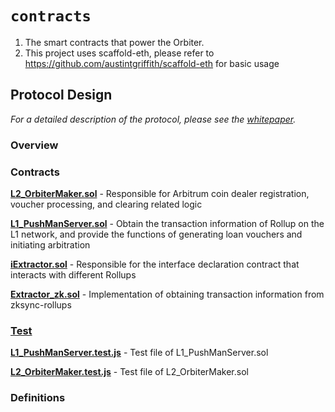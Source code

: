 # `contracts`

1. The smart contracts that power the Orbiter.
2. This project uses scaffold-eth, please refer to https://github.com/austintgriffith/scaffold-eth for basic usage

## Protocol Design

_For a detailed description of the protocol, please see the [whitepaper](https://docs.orbiter.finance/whitepaper_en)._

### Overview

### Contracts

**[L2_OrbiterMaker.sol](https://github.com/OrbiterCross/V2-contracts/blob/develop/packages/hardhat/contracts/L2_OrbiterMaker.sol)** - Responsible for Arbitrum coin dealer registration, voucher processing, and clearing related logic

**[L1_PushManServer.sol](https://github.com/OrbiterCross/V2-contracts/blob/develop/packages/hardhat/contracts/L1_PushManServer.sol)** - Obtain the transaction information of Rollup on the L1 network, and provide the functions of generating loan vouchers and initiating arbitration

**[iExtractor.sol](https://github.com/OrbiterCross/V2-contracts/blob/develop/packages/hardhat/contracts/interface/iExtractor.sol)** - Responsible for the interface declaration contract that interacts with different Rollups

**[Extractor_zk.sol](https://github.com/OrbiterCross/V2-contracts/blob/develop/packages/hardhat/contracts/Extractor_zk.sol)** - Implementation of obtaining transaction information from zksync-rollups

### [Test](https://github.com/OrbiterCross/V2-contracts/tree/main/packages/hardhat/test)

**[L1_PushManServer.test.js](https://github.com/OrbiterCross/V2-contracts/blob/develop/packages/hardhat/test/L1_PushManServer.test.js)** - Test file of L1_PushManServer.sol

**[L2_OrbiterMaker.test.js](https://github.com/OrbiterCross/V2-contracts/blob/develop/packages/hardhat/test/L2_OrbiterMaker.test.js)** - Test file of L2_OrbiterMaker.sol

### Definitions

